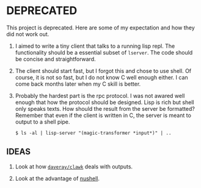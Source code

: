 # DEPRECATED

This project is deprecated. Here are some of my expectation and how they did
not work out.

1. I aimed to write a tiny client that talks to a running lisp repl. The
   functionality should be a essential subset of `lserver`. The code should be
   concise and straightforward.
2. The client should start fast, but I forgot this and chose to use shell. Of
   course, it is not so fast, but I do not know C well enough either. I can
   come back months later when my C skill is better.
3. Probably the hardest part is the rpc protocol. I was not awared well enough
   that how the protocol should be designed. Lisp is rich but shell only speaks
   texts. How should the result from the server be formatted? Remember that
   even if the client is written in C, the server is meant to output to a shell
   pipe.

   ```
   $ ls -al | lisp-server "(magic-transformer *input*)" | ..
   ```

## IDEAS

1. Look at how [`daveray/clawk`](https://github.com/daveray/clawk) deals with
   outputs.

2. Look at the advantage of
   [nushell](https://gitlab.com/ambrevar/ambrevar.gitlab.io/-/issues/22).

